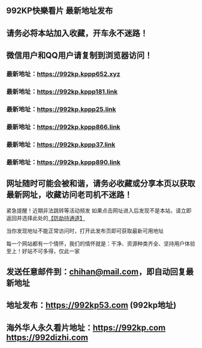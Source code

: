 ## **992KP快樂看片 最新地址发布**
## 请务必将本站加入收藏，开车永不迷路！
## 微信用户和QQ用户请复制到浏览器访问！
### 最新地址：https://992kp.kppp652.xyz

### 最新地址：https://992kp.kppp181.link

### 最新地址：https://992kp.kppp25.link

### 最新地址：https://992kp.kppp866.link

### 最新地址：https://992kp.kppp37.link

### 最新地址：https://992kp.kppp890.link


## 网址随时可能会被和谐，请务必收藏或分享本页以获取最新网址，收藏访问老司机不迷路！

紧急提醒！近期非法跳转等活动频发
如果点击网址进入后发现不是本站，请立即返回并选择此处的[【防劫持通道】](https://23.224.130.222:7583)

当你发现地址不能正常访问时，打开此发布页即可获取最新可用地址

每一个网站都有一个情怀，我们的情怀就是：干净、资源种类齐全、坚持用户体验至上！好站不可多得，仅此一家

## 发送任意邮件到：chihan@mail.com，即自动回复最新地址
## 地址发布：https://992kp53.com  (992kp地址)
## 海外华人永久看片地址：https://992kp.com  https://992dizhi.com
